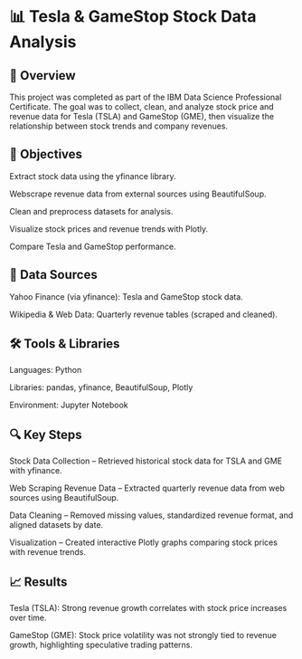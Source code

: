 # 📊 Tesla & GameStop Stock Data Analysis
## 📌 Overview

This project was completed as part of the IBM Data Science Professional Certificate. The goal was to collect, clean, and analyze stock price and revenue data for Tesla (TSLA) and GameStop (GME), then visualize the relationship between stock trends and company revenues.

## 🎯 Objectives

Extract stock data using the yfinance library.

Webscrape revenue data from external sources using BeautifulSoup.

Clean and preprocess datasets for analysis.

Visualize stock prices and revenue trends with Plotly.

Compare Tesla and GameStop performance.

## 📂 Data Sources

Yahoo Finance (via yfinance): Tesla and GameStop stock data.

Wikipedia & Web Data: Quarterly revenue tables (scraped and cleaned).

## 🛠️ Tools & Libraries

Languages: Python

Libraries: pandas, yfinance, BeautifulSoup, Plotly

Environment: Jupyter Notebook

## 🔍 Key Steps

Stock Data Collection – Retrieved historical stock data for TSLA and GME with yfinance.

Web Scraping Revenue Data – Extracted quarterly revenue data from web sources using BeautifulSoup.

Data Cleaning – Removed missing values, standardized revenue format, and aligned datasets by date.

Visualization – Created interactive Plotly graphs comparing stock prices with revenue trends.

## 📈 Results

Tesla (TSLA): Strong revenue growth correlates with stock price increases over time.

GameStop (GME): Stock price volatility was not strongly tied to revenue growth, highlighting speculative trading patterns.
